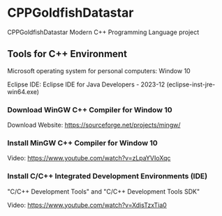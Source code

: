 # CPPGoldfishDatastar
CPPGoldfishDatastar Modern C++ Programming Language project

## Tools for C++ Environment
Microsoft operating system for personal computers: Window 10

Eclipse IDE: Eclipse IDE for Java Developers - 2023-12 (eclipse-inst-jre-win64.exe)
### Download WinGW C++ Compiler for Window 10
Download Website: https://sourceforge.net/projects/mingw/
### Install MinGW C++ Compiler for Window 10 
Video: https://www.youtube.com/watch?v=zLpaYVIoXqc
### Install C/C++ Integrated Development Environments (IDE) 
"C/C++ Development Tools" and "C/C++ Development Tools SDK" 

Video: https://www.youtube.com/watch?v=XdisTzxTia0

